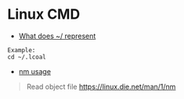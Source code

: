 # Linux CMD

- [What does ~/ represent](https://unix.stackexchange.com/questions/121127/what-is-default-used-for)<br>

```
Example:
cd ~/.lcoal
```
- [nm usage](https://stackoverflow.com/questions/2714287/function-names-extraction-from-static-library)<br>
> Read object file https://linux.die.net/man/1/nm
